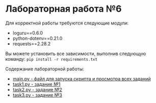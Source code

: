 # Лабораторная работа №6

Для корректной работы требуются следующие модули:
* loguru==0.6.0
* python-dotenv==0.21.0
* requests==2.28.2

Вы можете установить все зависимости, выполнив следующую команду: `pip install -r requirements.txt`

Содержание лабораторной работы:
+ <u> main.py - файл для запуска скрипта и просмотра всех заданий </u>
+ <u> task1.py - задание №1 </u>
+ <u> task2.py - задание №2 </u>
+ <u> task3.py - задание №3 </u>